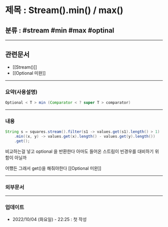 # 제목 : Stream().min() / max()

## 분류 : #stream #min #max #optinal 

---
## 관련문서
- [[Stream()]]
- [[Optional 미완]]

----
### 요약(사용설명)

```Java
Optional < T > min (Comparator < ? super T > comparator) 
```

---
### 내용
```Java
String s = squares.stream().filter(s1 -> values.get(s1).length() > 1)
	.min((x, y) -> values.get(x).length() - values.get(y).length())
	.get();
```
비교하는걸 넣고 optional 을 반환한다
아마도 들어온 스트림이 빈경우를 대비하기 위함이 아닐까

어쨌든 그래서 get()을 해줘야한다 [[Optional 미완]]

----
### 외부문서

----
### 업데이트
-  2022/10/04 (화요일) - 22:25 : 첫 작성
